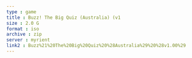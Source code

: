 ```yaml
---
type : game
title : Buzz! The Big Quiz (Australia) (v1
size : 2.0 G
format : iso
archive : zip
server : myrient
link2 : Buzz%21%20The%20Big%20Quiz%20%28Australia%29%20%28v1.00%29
---
```

